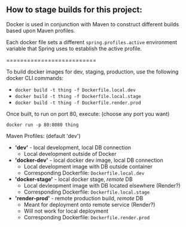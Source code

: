 ## How to stage builds for this project:

Docker is used in conjunction with Maven to construct different builds based upon Maven profiles.

Each docker file sets a different `spring.profiles.active` environment variable that Spring uses to establish the active profile.

==========================

To build docker images for dev, staging, production, use the following docker CLI commands:

- `docker build -t thing -f Dockerfile.local.dev`
- `docker build -t thing -f Dockerfile.local.stage`
- `docker build -t thing -f Dockerfile.render.prod`

Once built, to run on port 80, execute: (choose any port you want)

`docker run -p 80:8080 thing`

Maven Profiles: (default 'dev')
- **'dev'** - local development, local DB connection
    - Local development outside of Docker
- **'docker-dev'** - local docker dev image, local DB connection
    - Local development image with DB outside container
    - Corresponding Dockerfile: `Dockerfile.local.dev`
- **'docker-stage'** - local docker stage, _remote_ DB
    - Local devleopment image with DB located elsewhere (Render?)
    - Corresponding Dockerfile: `Dockerfile.local.stage`
- **'render-prod'** - remote production build, _remote_ DB
    - Meant for deployment onto remote service (Render?)
    - Will not work for local deployment
    - Corresponding Dockerfile: `Dockerfile.render.prod`

